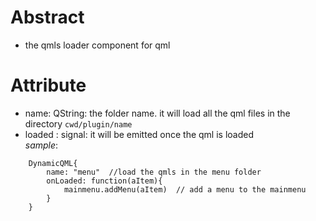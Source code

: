 # Abstract
* the qmls loader component for qml  

# Attribute
* name: QString: the folder name. it will load all the qml files in the directory `cwd/plugin/name`  
* loaded : signal: it will be emitted once the qml is loaded  
_sample_:  
```
    DynamicQML{
        name: "menu"  //load the qmls in the menu folder
        onLoaded: function(aItem){
            mainmenu.addMenu(aItem)  // add a menu to the mainmenu
        }
    }
```  
</br>

